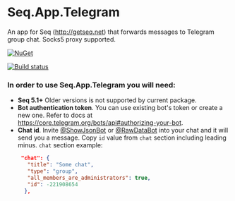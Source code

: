 # Seq.App.Telegram
An app for Seq (http://getseq.net) that forwards messages to Telegram group chat. Socks5 proxy supported.

[![NuGet](https://img.shields.io/nuget/v/Seq.App.Telegram.svg?style=flat-square)](https://www.nuget.org/packages/Seq.App.Telegram/)

[![Build status](https://ci.appveyor.com/api/projects/status/slbuim8p6s9adl2g/branch/master?svg=true)](https://ci.appveyor.com/project/stdray/seq-app-telegram/branch/master)


### In order to use Seq.App.Telegram you will need:
* **Seq 5.1+** Older versions is not supported by current package.
* **Bot authentication token**. You can use existing bot's token or create a new one. Refer to docs at https://core.telegram.org/bots/api#authorizing-your-bot.
* **Chat id**. Invite [@ShowJsonBot](https://telegram.me/ShowJsonBot) or [@RawDataBot](https://telegram.me/RawDataBot) into your chat and it will send you a message. Copy `id` value from `chat` section including leading minus.
	`chat` section example:
	```json
	 "chat": {
	   "title": "Some chat",
	   "type": "group",
	   "all_members_are_administrators": true,
	   "id": -221908654
	  },
	```
